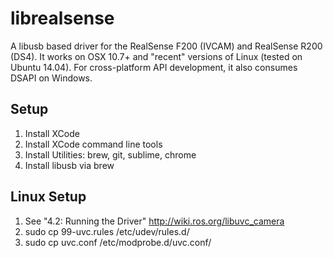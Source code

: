 # librealsense

A libusb based driver for the RealSense F200 (IVCAM) and RealSense R200 (DS4). It works on OSX 10.7+ and "recent" versions of Linux (tested on Ubuntu 14.04). For cross-platform API development, it also consumes DSAPI on Windows. 

## Setup

1. Install XCode
2. Install XCode command line tools
3. Install Utilities: brew, git, sublime, chrome
4. Install libusb via brew

## Linux Setup
1. See "4.2: Running the Driver" http://wiki.ros.org/libuvc_camera
2. sudo cp 99-uvc.rules /etc/udev/rules.d/
3. sudo cp uvc.conf /etc/modprobe.d/uvc.conf/

